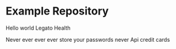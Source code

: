 # Example Repository
Hello world
Legato Health

Never ever ever ever
store your passwords
never Api 
credit cards